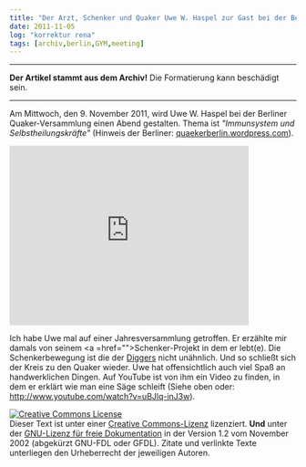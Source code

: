 ```yaml
---
title: "Der Arzt, Schenker und Quaker Uwe W. Haspel zur Gast bei der Berliner Versammlung."
date: 2011-11-05
log: "korrektur rena"
tags: [archiv,berlin,GYM,meeting]
---
```

<hr><b>Der Artikel stammt aus dem Archiv!</b> Die Formatierung kann beschädigt sein.<hr>

Am Mittwoch, den 9. November 2011, wird Uwe W. Haspel  bei der Berliner Quaker-Versammlung einen Abend gestalten. Thema ist <i>"Immunsystem und Selbstheilungskräfte"</i> (Hinweis der Berliner: <a href="http://quaekerberlin.wordpress.com/2011/11/03/gruppenabend-immunsystem-und-selbstheilungskrafte/">quaekerberlin.wordpress.com</a>). 


<iframe width="420" height="315" src="http://www.youtube.com/embed/uBJlq-inJ3w" frameborder="0" allowfullscreen></iframe>

Ich habe Uwe mal auf einer Jahresversammlung getroffen. Er erzählte mir damals von seinem <a =href="">Schenker-Projekt</a> in dem er lebt(e).  Die Schenkerbewegung ist die der <a href="http://de.wikipedia.org/wiki/Diggers">Diggers</a> nicht unähnlich. Und so schließt sich der Kreis zu den Quaker wieder.  Uwe hat offensichtlich auch viel Spaß an handwerklichen Dingen. Auf YouTube ist von ihm ein Video zu finden, in dem er erklärt wie man eine Säge schleift (Siehe oben oder: http://www.youtube.com/watch?v=uBJlq-inJ3w).</a>



<a href="http://creativecommons.org/licenses/by-sa/3.0/de/" rel="license"><img src="http://i.creativecommons.org/l/by-sa/3.0/de/88x31.png" style="border-width: 0pt;" alt="Creative Commons License" /></a><br />
Dieser <span rel="dc:type" href="http://purl.org/dc/dcmitype/Text" xmlns:dc="http://purl.org/dc/elements/1.1/">Text</span> ist unter einer <a href="http://creativecommons.org/licenses/by-sa/3.0/de/" rel="license">Creative Commons-Lizenz</a> lizenziert. <b>Und</b> unter der <a href="http://de.wikipedia.org/wiki/GFDL">GNU-Lizenz f&uuml;r freie Dokumentation</a> in der Version 1.2 vom November 2002 (abgek&uuml;rzt GNU-FDL oder GFDL). Zitate und verlinkte Texte unterliegen den Urheberrecht der jeweiligen Autoren.
